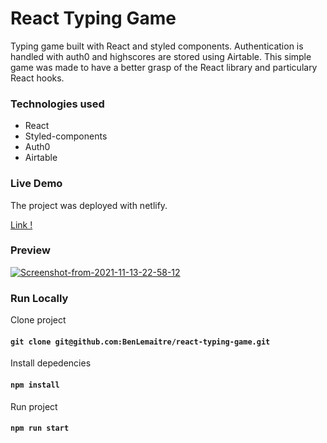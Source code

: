 # React Typing Game

Typing game built with React and styled components. Authentication is handled with auth0 and highscores are stored using Airtable.
This simple game was made to have a better grasp of the React library and particulary React hooks.


### Technologies used
* React
* Styled-components
* Auth0
* Airtable


### Live Demo
The project was deployed with netlify.

<a href="https://relaxed-knuth-4c6878.netlify.app/">Link !</a>


### Preview
<a href="https://ibb.co/4KMwC2h"><img src="https://i.ibb.co/4KMwC2h/Screenshot-from-2021-11-13-22-58-12.png" alt="Screenshot-from-2021-11-13-22-58-12" border="0"></a>


### Run Locally

Clone project
#### `git clone git@github.com:BenLemaitre/react-typing-game.git`

Install depedencies
#### `npm install`

Run project
#### `npm run start`